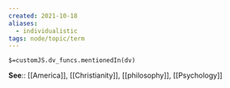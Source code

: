 ```yaml
---
created: 2021-10-18
aliases:
  - individualistic
tags: node/topic/term
---
```

`$=customJS.dv_funcs.mentionedIn(dv)`

**See**:: [[America]], [[Christianity]], [[philosophy]], [[Psychology]]